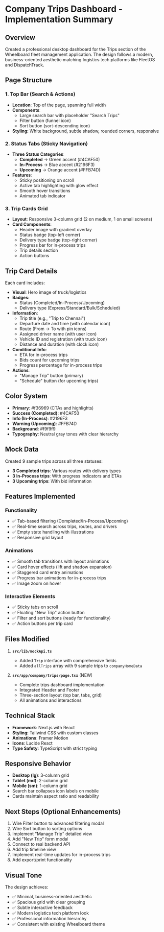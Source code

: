 # Company Trips Dashboard - Implementation Summary

## Overview

Created a professional desktop dashboard for the Trips section of the Wheelboard fleet management application. The design follows a modern, business-oriented aesthetic matching logistics tech platforms like FleetOS and DispatchTrack.

## Page Structure

### 1. Top Bar (Search & Actions)

- **Location**: Top of the page, spanning full width
- **Components**:
  - Large search bar with placeholder "Search Trips"
  - Filter button (funnel icon)
  - Sort button (sort-descending icon)
- **Styling**: White background, subtle shadow, rounded corners, responsive

### 2. Status Tabs (Sticky Navigation)

- **Three Status Categories**:
  - **Completed** → Green accent (#4CAF50)
  - **In-Process** → Blue accent (#2196F3)
  - **Upcoming** → Orange accent (#FFB74D)
- **Features**:
  - Sticky positioning on scroll
  - Active tab highlighting with glow effect
  - Smooth hover transitions
  - Animated tab indicator

### 3. Trip Cards Grid

- **Layout**: Responsive 3-column grid (2 on medium, 1 on small screens)
- **Card Components**:
  - Header image with gradient overlay
  - Status badge (top-left corner)
  - Delivery type badge (top-right corner)
  - Progress bar for in-process trips
  - Trip details section
  - Action buttons

## Trip Card Details

Each card includes:

- **Visual**: Hero image of truck/logistics
- **Badges**:
  - Status (Completed/In-Process/Upcoming)
  - Delivery type (Express/Standard/Bulk/Scheduled)
- **Information**:
  - Trip title (e.g., "Trip to Chennai")
  - Departure date and time (with calendar icon)
  - Route (From → To with pin icons)
  - Assigned driver name (with user icon)
  - Vehicle ID and registration (with truck icon)
  - Distance and duration (with clock icon)
- **Conditional Info**:
  - ETA for in-process trips
  - Bids count for upcoming trips
  - Progress percentage for in-process trips
- **Actions**:
  - "Manage Trip" button (primary)
  - "Schedule" button (for upcoming trips)

## Color System

- **Primary**: #f36969 (CTAs and highlights)
- **Success (Completed)**: #4CAF50
- **Info (In-Process)**: #2196F3
- **Warning (Upcoming)**: #FFB74D
- **Background**: #f9f9f9
- **Typography**: Neutral gray tones with clear hierarchy

## Mock Data

Created 9 sample trips across all three statuses:

- **3 Completed trips**: Various routes with delivery types
- **3 In-Process trips**: With progress indicators and ETAs
- **3 Upcoming trips**: With bid information

## Features Implemented

### Functionality

- ✅ Tab-based filtering (Completed/In-Process/Upcoming)
- ✅ Real-time search across trips, routes, and drivers
- ✅ Empty state handling with illustrations
- ✅ Responsive grid layout

### Animations

- ✅ Smooth tab transitions with layout animations
- ✅ Card hover effects (lift and shadow expansion)
- ✅ Staggered card entry animations
- ✅ Progress bar animations for in-process trips
- ✅ Image zoom on hover

### Interactive Elements

- ✅ Sticky tabs on scroll
- ✅ Floating "New Trip" action button
- ✅ Filter and sort buttons (ready for functionality)
- ✅ Action buttons per trip card

## Files Modified

1. **`src/lib/mockApi.ts`**
   - Added `Trip` interface with comprehensive fields
   - Added `allTrips` array with 9 sample trips to `companyHomeData`

2. **`src/app/company/trips/page.tsx`** (NEW)
   - Complete trips dashboard implementation
   - Integrated Header and Footer
   - Three-section layout (top bar, tabs, grid)
   - All animations and interactions

## Technical Stack

- **Framework**: Next.js with React
- **Styling**: Tailwind CSS with custom classes
- **Animations**: Framer Motion
- **Icons**: Lucide React
- **Type Safety**: TypeScript with strict typing

## Responsive Behavior

- **Desktop (lg)**: 3-column grid
- **Tablet (md)**: 2-column grid
- **Mobile (sm)**: 1-column grid
- Search bar collapses icon labels on mobile
- Cards maintain aspect ratio and readability

## Next Steps (Optional Enhancements)

1. Wire Filter button to advanced filtering modal
2. Wire Sort button to sorting options
3. Implement "Manage Trip" detailed view
4. Add "New Trip" form modal
5. Connect to real backend API
6. Add trip timeline view
7. Implement real-time updates for in-process trips
8. Add export/print functionality

## Visual Tone

The design achieves:

- ✅ Minimal, business-oriented aesthetic
- ✅ Spacious grid with clear grouping
- ✅ Subtle interactive feedback
- ✅ Modern logistics tech platform look
- ✅ Professional information hierarchy
- ✅ Consistent with existing Wheelboard theme

